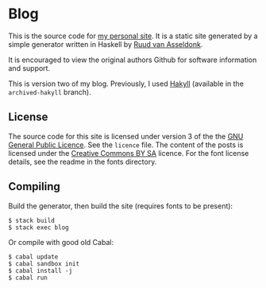 Blog
====

This is the source code for [my personal site][prickyourfinger]. It is a static site
generated by a simple generator written in Haskell by [Ruud van Asseldonk][rudda].

It is encouraged to view the original authors Github for software information and support.

This is version two of my blog. Previously, I used [Hakyll][hakyll] (available
in the `archived-hakyll` branch).

[prickyourfinger]: http://prickyourfinger.org
[rudda]: https://github.com/ruuda/blog
[hakyll]: http://jaspervdj.be/hakyll/

License
-------
The source code for this site is licensed under version 3 of the the
[GNU General Public Licence][gplv3]. See the `licence` file. The content of the
posts is licensed under the [Creative Commons BY SA][cc] licence. For the font
license details, see the readme in the fonts directory.

[gplv3]: https://gnu.org/licenses/gpl.html
[cc]:    https://creativecommons.org/licenses/by-sa/3.0/

Compiling
---------
Build the generator, then build the site (requires fonts to be present):

    $ stack build
    $ stack exec blog

Or compile with good old Cabal:

    $ cabal update
    $ cabal sandbox init
    $ cabal install -j
    $ cabal run
